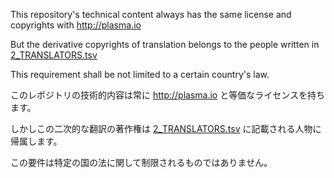 This repository's technical content always has the same license and copyrights with http://plasma.io

But the derivative copyrights of translation belongs to the people written in [2_TRANSLATORS.tsv](./2_TRANSLATORS.tsv)

This requirement shall be not limited to a certain country's law.


このレポジトリの技術的内容は常に http://plasma.io と等価なライセンスを持ちます。

しかしこの二次的な翻訳の著作権は [2_TRANSLATORS.tsv](./2_TRANSLATORS.tsv) に記載される人物に帰属します。

この要件は特定の国の法に関して制限されるものではありません。

